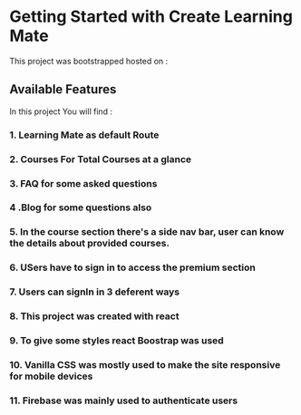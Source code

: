# Getting Started with Create Learning Mate

This project was bootstrapped hosted on :

## Available Features

In this project You will find :

### 1. Learning Mate as default Route

### 2. Courses For Total Courses at a glance

### 3. FAQ for some asked questions

### 4 .Blog for some questions also

### 5. In the course section there's a side nav bar, user can know the details about provided courses.

### 6. USers have to sign in to access the premium section

### 7. Users can signIn in 3 deferent ways

### 8. This project was created with react

### 9. To give some styles react Boostrap was used 

### 10. Vanilla CSS was mostly used to make the site responsive for mobile devices

### 11. Firebase was mainly used to authenticate users




